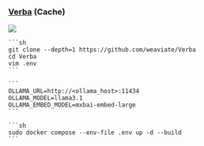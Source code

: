 ### [Verba](https://github.com/weaviate/Verba) (Cache)

![](https://img.shields.io/github/license/weaviate/Verba?style=flat-square)

````{tab} Docker compose
```sh
git clone --depth=1 https://github.com/weaviate/Verba
cd Verba
vim .env
```

```
OLLAMA_URL=http://<ollama_host>:11434
OLLAMA_MODEL=llama3.1
OLLAMA_EMBED_MODEL=mxbai-embed-large
```

```sh
sudo docker compose --env-file .env up -d --build
```
````